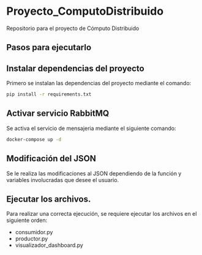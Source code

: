 # Proyecto_ComputoDistribuido
Repositorio para el proyecto de Cómputo Distribuido

## Pasos para ejecutarlo

## Instalar dependencias del proyecto
Primero se instalan las dependencias del proyecto mediante el comando:

```bash
pip install -r requirements.txt
```

## Activar servicio RabbitMQ
Se activa el servicio de mensajeria mediante el siguiente comando:
```bash
docker-compose up -d
```

## Modificación del JSON
Se le realiza las modificaciones al JSON dependiendo de la función y variables involucradas que desee el usuario.

## Ejecutar los archivos.
Para realizar una correcta ejecución, se requiere ejecutar los archivos en el siguiente orden:
- consumidor.py
- productor.py
- visualizador_dashboard.py
